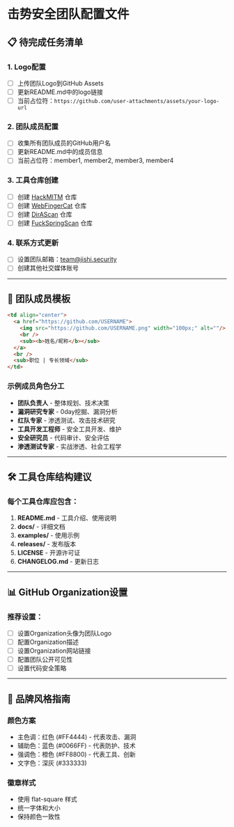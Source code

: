# 击势安全团队配置文件

## 📋 待完成任务清单

### 1. Logo配置
- [ ] 上传团队Logo到GitHub Assets
- [ ] 更新README.md中的logo链接
- [ ] 当前占位符：`https://github.com/user-attachments/assets/your-logo-url`

### 2. 团队成员配置
- [ ] 收集所有团队成员的GitHub用户名
- [ ] 更新README.md中的成员信息
- [ ] 当前占位符：member1, member2, member3, member4

### 3. 工具仓库创建
- [ ] 创建 [HackMITM](https://github.com/JishiTeam/HackMITM) 仓库
- [ ] 创建 [WebFingerCat](https://github.com/JishiTeam/WebFingerCat) 仓库  
- [ ] 创建 [DirAScan](https://github.com/JishiTeam/DirAScan) 仓库
- [ ] 创建 [FuckSpringScan](https://github.com/JishiTeam/FuckSpringScan) 仓库

### 4. 联系方式更新
- [ ] 设置团队邮箱：team@jishi.security
- [ ] 创建其他社交媒体账号

---

## 👥 团队成员模板

```markdown
<td align="center">
  <a href="https://github.com/USERNAME">
    <img src="https://github.com/USERNAME.png" width="100px;" alt=""/>
    <br />
    <sub><b>姓名/昵称</b></sub>
  </a>
  <br />
  <sub>职位 | 专长领域</sub>
</td>
```

### 示例成员角色分工
- **团队负责人** - 整体规划、技术决策
- **漏洞研究专家** - 0day挖掘、漏洞分析
- **红队专家** - 渗透测试、攻击技术研究
- **工具开发工程师** - 安全工具开发、维护
- **安全研究员** - 代码审计、安全评估
- **渗透测试专家** - 实战渗透、社会工程学

---

## 🛠️ 工具仓库结构建议

### 每个工具仓库应包含：
1. **README.md** - 工具介绍、使用说明
2. **docs/** - 详细文档
3. **examples/** - 使用示例
4. **releases/** - 发布版本
5. **LICENSE** - 开源许可证
6. **CHANGELOG.md** - 更新日志

---

## 📊 GitHub Organization设置

### 推荐设置：
- [ ] 设置Organization头像为团队Logo
- [ ] 配置Organization描述
- [ ] 设置Organization网站链接
- [ ] 配置团队公开可见性
- [ ] 设置代码安全策略

---

## 🎨 品牌风格指南

### 颜色方案
- 主色调：红色 (#FF4444) - 代表攻击、漏洞
- 辅助色：蓝色 (#0066FF) - 代表防护、技术
- 强调色：橙色 (#FF8800) - 代表工具、创新
- 文字色：深灰 (#333333)

### 徽章样式
- 使用 flat-square 样式
- 统一字体和大小
- 保持颜色一致性 